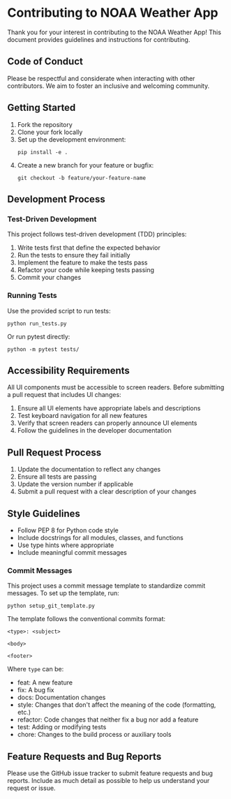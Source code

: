 # Contributing to NOAA Weather App

Thank you for your interest in contributing to the NOAA Weather App! This document provides guidelines and instructions for contributing.

## Code of Conduct

Please be respectful and considerate when interacting with other contributors. We aim to foster an inclusive and welcoming community.

## Getting Started

1. Fork the repository
2. Clone your fork locally
3. Set up the development environment:
   ```
   pip install -e .
   ```
4. Create a new branch for your feature or bugfix:
   ```
   git checkout -b feature/your-feature-name
   ```

## Development Process

### Test-Driven Development

This project follows test-driven development (TDD) principles:

1. Write tests first that define the expected behavior
2. Run the tests to ensure they fail initially
3. Implement the feature to make the tests pass
4. Refactor your code while keeping tests passing
5. Commit your changes

### Running Tests

Use the provided script to run tests:

```
python run_tests.py
```

Or run pytest directly:

```
python -m pytest tests/
```

## Accessibility Requirements

All UI components must be accessible to screen readers. Before submitting a pull request that includes UI changes:

1. Ensure all UI elements have appropriate labels and descriptions
2. Test keyboard navigation for all new features
3. Verify that screen readers can properly announce UI elements
4. Follow the guidelines in the developer documentation

## Pull Request Process

1. Update the documentation to reflect any changes
2. Ensure all tests are passing
3. Update the version number if applicable
4. Submit a pull request with a clear description of your changes

## Style Guidelines

- Follow PEP 8 for Python code style
- Include docstrings for all modules, classes, and functions
- Use type hints where appropriate
- Include meaningful commit messages

### Commit Messages

This project uses a commit message template to standardize commit messages. To set up the template, run:

```
python setup_git_template.py
```

The template follows the conventional commits format:

```
<type>: <subject>

<body>

<footer>
```

Where `type` can be:
- feat: A new feature
- fix: A bug fix
- docs: Documentation changes
- style: Changes that don't affect the meaning of the code (formatting, etc.)
- refactor: Code changes that neither fix a bug nor add a feature
- test: Adding or modifying tests
- chore: Changes to the build process or auxiliary tools

## Feature Requests and Bug Reports

Please use the GitHub issue tracker to submit feature requests and bug reports. Include as much detail as possible to help us understand your request or issue.
